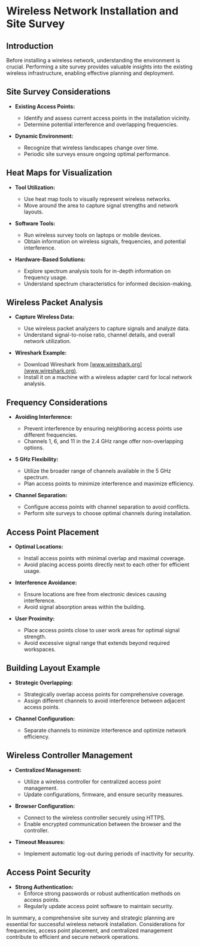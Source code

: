 # Wireless Network Installation and Site Survey

## Introduction

Before installing a wireless network, understanding the environment is crucial. Performing a site survey provides valuable insights into the existing wireless infrastructure, enabling effective planning and deployment.

## Site Survey Considerations

- **Existing Access Points:**
	- Identify and assess current access points in the installation vicinity.
	- Determine potential interference and overlapping frequencies.

- **Dynamic Environment:**
	- Recognize that wireless landscapes change over time.
	- Periodic site surveys ensure ongoing optimal performance.

## Heat Maps for Visualization

- **Tool Utilization:**
	- Use heat map tools to visually represent wireless networks.
	- Move around the area to capture signal strengths and network layouts.

- **Software Tools:**
	- Run wireless survey tools on laptops or mobile devices.
	- Obtain information on wireless signals, frequencies, and potential interference.

- **Hardware-Based Solutions:**
	- Explore spectrum analysis tools for in-depth information on frequency usage.
	- Understand spectrum characteristics for informed decision-making.

## Wireless Packet Analysis

- **Capture Wireless Data:**
	- Use wireless packet analyzers to capture signals and analyze data.
	- Understand signal-to-noise ratio, channel details, and overall network utilization.

- **Wireshark Example:**
	- Download Wireshark from [www.wireshark.org](www.wireshark.org).
	- Install it on a machine with a wireless adapter card for local network analysis.

## Frequency Considerations

- **Avoiding Interference:**
	- Prevent interference by ensuring neighboring access points use different frequencies.
	- Channels 1, 6, and 11 in the 2.4 GHz range offer non-overlapping options.

- **5 GHz Flexibility:**
	- Utilize the broader range of channels available in the 5 GHz spectrum.
	- Plan access points to minimize interference and maximize efficiency.

- **Channel Separation:**
	- Configure access points with channel separation to avoid conflicts.
	- Perform site surveys to choose optimal channels during installation.

## Access Point Placement

- **Optimal Locations:**
	- Install access points with minimal overlap and maximal coverage.
	- Avoid placing access points directly next to each other for efficient usage.

- **Interference Avoidance:**
	- Ensure locations are free from electronic devices causing interference.
	- Avoid signal absorption areas within the building.

- **User Proximity:**
	- Place access points close to user work areas for optimal signal strength.
	- Avoid excessive signal range that extends beyond required workspaces.

## Building Layout Example

- **Strategic Overlapping:**
	- Strategically overlap access points for comprehensive coverage.
	- Assign different channels to avoid interference between adjacent access points.

- **Channel Configuration:**
	- Separate channels to minimize interference and optimize network efficiency.

## Wireless Controller Management

- **Centralized Management:**
	- Utilize a wireless controller for centralized access point management.
	- Update configurations, firmware, and ensure security measures.

- **Browser Configuration:**
	- Connect to the wireless controller securely using HTTPS.
	- Enable encrypted communication between the browser and the controller.

- **Timeout Measures:**
	- Implement automatic log-out during periods of inactivity for security.

## Access Point Security

- **Strong Authentication:**
	- Enforce strong passwords or robust authentication methods on access points.
	- Regularly update access point software to maintain security.

In summary, a comprehensive site survey and strategic planning are essential for successful wireless network installation. Considerations for frequencies, access point placement, and centralized management contribute to efficient and secure network operations.
